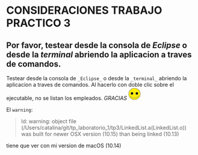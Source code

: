 # CONSIDERACIONES TRABAJO PRACTICO 3
## Por favor, testear desde la consola de _Eclipse_ o desde la _terminal_ abriendo la aplicacion a traves de comandos.

Testear desde la consola de `_Eclipse_` o desde la `_terminal_` abriendo la aplicacion a traves de comandos. Al hacerlo con doble clic sobre el ejecutable, no se listan los empleados. _GRACIAS_ 
![alt text](https://github.com/catahache/tp_laboratorio_1/blob/master/tp3/images/smiley.png "_GRACIAS_ ")

El `warning`:   
> ld: warning: object file (/Users/catalina/git/tp_laboratorio_1/tp3/LinkedList.a(LinkedList.o)) was built for newer OSX version (10.15) than being linked (10.13)  

tiene que ver con mi version de macOS (10.14)


